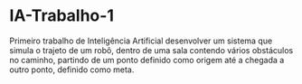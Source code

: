 # IA-Trabalho-1
Primeiro trabalho de Inteligência Artificial desenvolver um sistema que simula o trajeto de um robô, dentro de uma sala contendo vários obstáculos no caminho, partindo de um ponto definido como origem até a chegada a outro ponto, definido como meta.
